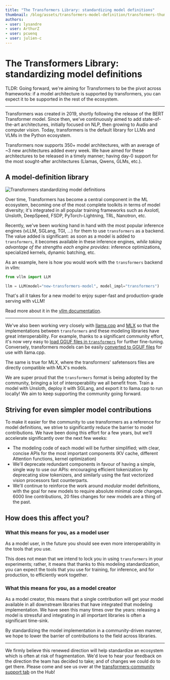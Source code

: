 ```yaml
---
title: "The Transformers Library: standardizing model definitions" 
thumbnail: /blog/assets/transformers-model-definition/transformers-thumbnail.png
authors:
- user: lysandre
- user: ArthurZ
- user: pcuenq
- user: julien-c
---
```


# The Transformers Library: standardizing model definitions

TLDR: Going forward, we're aiming for Transformers to be the pivot across frameworks: if a model architecture is
supported by transformers, you can expect it to be supported in the rest of the ecosystem.

---

Transformers was created in 2019, shortly following the release of the BERT Transformer model. Since then, we've
continuously aimed to add state-of-the-art architectures, initially focused on NLP, then growing to Audio and
computer vision. Today, transformers is the default library for LLMs and VLMs in the Python ecosystem.

Transformers now supports 350+ model architectures, with an average of ~3 new architectures added every week. 
We have aimed for these architectures to be released in a timely manner; having day-0 support for the most
sought-after architectures (Llamas, Qwens, GLMs, etc.).

## A model-definition library

<img src="https://huggingface.co/datasets/huggingface/documentation-images/resolve/main/transformers-model-definition/transformers-thumbnail.png" alt="Transformers standardizing model definitions">

Over time, Transformers has become a central component in the ML ecosystem, becoming one of the most complete
toolkits in terms of model diversity; it's integrated in all popular training frameworks such as Axolotl,
Unsloth, DeepSpeed, FSDP, PyTorch-Lightning, TRL, Nanotron, etc.

Recently, we've been working hand in hand with the most popular inference engines (vLLM, SGLang, TGI, ...) for them
to use `transformers` as a backend. The value added is significant: as soon as a model is added to `transformers`,
it becomes available in these inference engines, _while taking advantage of the strengths each engine provides_: inference optimizations, specialized kernels, dynamic batching, etc.

As an example, here is how you would work with the `transformers` backend in vllm: 

```python
from vllm import LLM

llm = LLM(model="new-transformers-model", model_impl="transformers")
```

That's all it takes for a new model to enjoy super-fast and production-grade serving with vLLM!

Read more about it in the [vllm documentation](https://blog.vllm.ai/2025/04/11/transformers-backend.html).

---

We've also been working very closely with [llama.cpp](https://github.com/ggml-org/llama.cpp) and [MLX](https://github.com/ml-explore/mlx) so that the implementations between `transformers`
and these modeling libraries have great interoperability. For example, thanks to a significant community effort,
it's now very easy to [load GGUF files in `transformers`](https://huggingface.co/docs/transformers/en/gguf) for 
further fine-tuning. Conversely, transformers models can be easily 
[converted to GGUF files](https://github.com/ggml-org/llama.cpp/blob/master/convert_hf_to_gguf.py) for use with 
llama.cpp.

The same is true for MLX, where the transformers' safetensors files are directly compatible with MLX's models.

We are super proud that the `transformers` format is being adopted by the community, bringing a lot of interoperability 
we all benefit from. Train a model with Unsloth, deploy it with SGLang, and export it to llama.cpp to run locally! We 
aim to keep supporting the community going forward.

## Striving for even simpler model contributions

To make it easier for the community to use transformers as a reference for model definitions, we strive to
significantly reduce the barrier to model contributions. We have been doing this effort for a few years, but we'll 
accelerate significantly over the next few weeks:
- The modeling code of each model will be further simplified; with clear, concise APIs for the most important
  components (KV cache, different Attention functions, kernel optimization)
- We'll deprecate redundant components in favour of having a simple, single way to use our APIs: encouraging 
  efficient tokenization by deprecating slow tokenizers, and similarly using the fast vectorized vision processors
  fast counterparts.
- We'll continue to reinforce the work around _modular_ model definitions, with the goal for new models to require absolute
  minimal code changes. 6000 line contributions, 20 files changes for new models are a thing of the past.

## How does this affect you?

### What this means for you, as a model user

As a model user, in the future you should see even more interoperability in the tools that you use.

This does not mean that we intend to lock you in using `transformers` in your experiments; rather, it means that
thanks to this modeling standardization, you can expect the tools that you use for training, for inference, and for
production, to efficiently work together.

### What this means for you, as a model creator

As a model creator, this means that a single contribution will get your model available in all downstream libraries that
have integrated that modeling implementation. We have seen this many times over the years: releasing a model
is stressful and integrating in all important libraries is often a significant time-sink.

By standardizing the model implementation in a community-driven manner, we hope to lower the barrier of contributions
to the field across libraries.

---

We firmly believe this renewed direction will help standardize an ecosystem which is often at risk of fragmentation.
We'd love to hear your feedback on the direction the team has decided to take; and of changes we could do to get
there. Please come and see us over at the 
[transformers-community support tab](https://huggingface.co/spaces/transformers-community/support) on the Hub!
